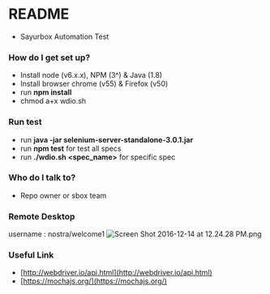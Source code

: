 # README #

* Sayurbox Automation Test

### How do I get set up? ###

* Install node (v6.x.x), NPM (3^) & Java (1.8)
* Install browser chrome (v55) & Firefox (v50)
* run **npm install**
* chmod a+x wdio.sh

### Run test ###
* run **java -jar selenium-server-standalone-3.0.1.jar**
* run **npm test** for test all specs
* run **./wdio.sh <spec_name>** for specific spec

### Who do I talk to? ###

* Repo owner or sbox team

### Remote Desktop ###
username : nostra/welcome1
![Screen Shot 2016-12-14 at 12.24.28 PM.png](https://bitbucket.org/repo/BrEr9g/images/886359958-Screen%20Shot%202016-12-14%20at%2012.24.28%20PM.png)

### Useful Link ###
* [http://webdriver.io/api.html](http://webdriver.io/api.html)
* [https://mochajs.org/](https://mochajs.org/)